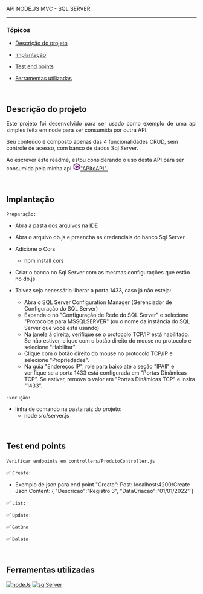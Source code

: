 <!-- ![logo_API-NODE.JS-MVC-com-SQL-Server](Images/Img1.jpg) -->

API NODE.JS MVC - SQL SERVER

<hr>

### Tópicos 

- [Descrição do projeto](#descrição-do-projeto)

- [Implantação](#implantação)

- [Test end points](#test-end-points)

- [Ferramentas utilizadas](#ferramentas-utilizadas)

<br>

## Descrição do projeto 

<p align="justify">
Este projeto foi desenvolvido para ser usado como exemplo de uma api simples feita em node para ser consumida por outra API.

Seu conteúdo é composto apenas das 4 funcionalidades CRUD, sem controle de acesso, com banco de dados Sql Server.

Ao escrever este readme, estou considerando o uso desta API para ser consumida pela minha api <a href="https://github.com/medinasp/APItoAPI" target="_blank" rel="noreferrer"><img src="https://raw.githubusercontent.com/devicons/devicon/master/icons/csharp/csharp-original.svg" alt="csharp" width="20" height="20"/>"APItoAPI".</a>
</p>
<br>

## Implantação
<div style="width:100%">

`Preparação:`
<!-- ![Tela de abertura](Images/abertura.jpg) -->
* Abra a pasta dos arquivos na IDE

* Abra o arquivo db.js e preencha as credenciais do banco Sql Server

* Adicione o Cors
   * npm install cors

* Criar o banco no Sql Server com as mesmas configurações que estão no db.js

* Talvez seja necessário liberar a porta 1433, caso já não esteja:
   * Abra o SQL Server Configuration Manager (Gerenciador de Configuração do SQL Server)
   * Expanda o nó "Configuração de Rede do SQL Server" e selecione "Protocolos para MSSQLSERVER" (ou o nome da instância do SQL Server que você está usando)
   * Na janela à direita, verifique se o protocolo TCP/IP está habilitado. Se não estiver, clique com o botão direito do mouse no protocolo e selecione "Habilitar".
   * Clique com o botão direito do mouse no protocolo TCP/IP e selecione "Propriedades".
   * Na guia "Endereços IP", role para baixo até a seção "IPAll" e verifique se a porta 1433 está configurada em "Portas Dinâmicas TCP". Se estiver, remova o valor em "Portas Dinâmicas TCP" e insira "1433".

`Execução:`
   * linha de comando na pasta raiz do projeto:
      * node src/server.js

</div>   
</br>

## Test end points

`Verificar endpoints em controllers/ProdutoController.js`

✅ `Create:`
   * Exemplo de json para end point "Create":
      Post: localhost:4200/Create
      Json Content:
         {
            "Descricao":"Registro 3",
            "DataCriacao":"01/01/2022"
         }

✅ `List:`

✅ `Update:`

✅ `GetOne`

✅ `Delete`

<br>

## Ferramentas utilizadas

<a href="https://node.js.org/" target="_blank" rel="noreferrer"> <img src="https://upload.wikimedia.org/wikipedia/commons/d/d9/Node.js_logo.svg" alt="nodeJs" width="40" height="40"/></a>
<a href="https://www.microsoft.com/pt-br/sql-server/sql-server-2022" target="_blank" rel="noreferrer"> <img src="https://cdn.jsdelivr.net/gh/devicons/devicon/icons/microsoftsqlserver/microsoftsqlserver-plain-wordmark.svg" alt="sqlServer" width="40" height="40"/>

<!-- ## Acesso ao projeto
Você pode [acessar o código fonte do projeto ou baixá-lo](https://github.com/medinasp/TestesApi) </br></br> -->
